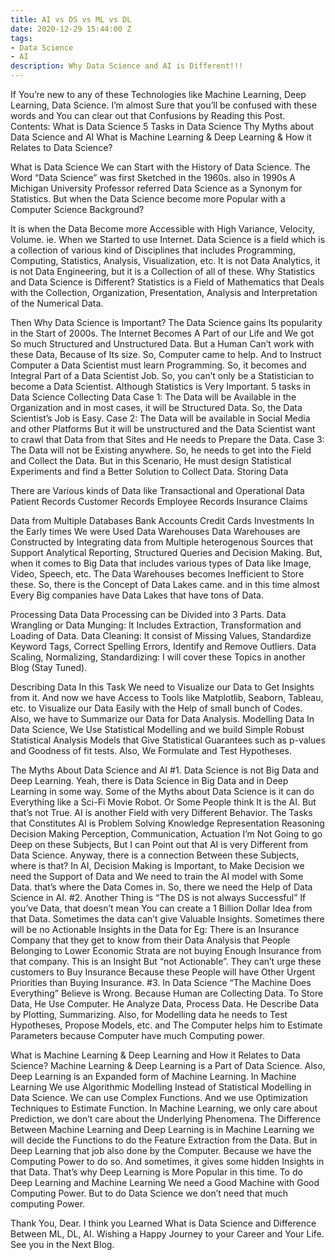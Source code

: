```yaml
---
title: AI vs DS vs ML vs DL
date: 2020-12-29 15:44:00 Z
tags:
- Data Science
- AI
description: Why Data Science and AI is Different!!!
---
```


If You’re new to any of these Technologies like Machine Learning, Deep Learning, Data Science. I’m almost Sure that you’ll be confused with these words and You can clear out that Confusions by Reading this Post. 
Contents:
What is Data Science 
5 Tasks in Data Science
Thy Myths about Data Science and AI
What is Machine Learning & Deep Learning & How it Relates to Data Science?

What is Data Science
	We can Start with the History of Data Science. The Word “Data Science” was first Sketched in the 1960s. also in 1990s A Michigan University Professor referred Data Science as a Synonym for Statistics. 
But when the Data Science become more Popular with a Computer Science Background?

 It is when the Data Become more Accessible with High Variance, Velocity, Volume. ie. When we Started to use Internet.
	Data Science is a field which is a collection of various kind of Disciplines that includes Programming, Computing, Statistics, Analysis, Visualization, etc. It is not Data Analytics, it is not Data Engineering, but it is a Collection of all of these. 
Why Statistics and Data Science is Different?
Statistics is a Field of Mathematics that Deals with the Collection, Organization, Presentation, Analysis and Interpretation of the Numerical Data. 

Then Why Data Science is Important? The Data Science gains Its popularity in the Start of 2000s. The Internet Becomes A Part of our Life and We got So much Structured and Unstructured Data. But a Human Can’t work with these Data, Because of Its size. So, Computer came to help. And to Instruct Computer a Data Scientist must learn Programming. So, it becomes and Integral Part of a Data Scientist Job. So, you can’t only be a Statistician to become a Data Scientist. Although Statistics is Very Important.
5 tasks in Data Science
Collecting Data
Case 1: The Data will be Available in the Organization and in most cases, it will be Structured Data. So, the Data Scientist’s Job is Easy.
Case 2: The Data will be available in Social Media and other Platforms But it will be unstructured and the Data Scientist want to crawl that Data from that Sites and He needs to Prepare the Data.
Case 3: The Data will not be Existing anywhere. So, he needs to get into the Field and Collect the Data. But in this Scenario, He must design Statistical Experiments and find a Better Solution to Collect Data.
Storing Data

There are Various kinds of Data like
Transactional and Operational Data
Patient Records
Customer Records
Employee Records
Insurance Claims

Data from Multiple Databases
Bank Accounts
Credit Cards
Investments
In the Early times We were Used Data Warehouses
Data Warehouses are Constructed by Integrating data from Multiple heterogenous Sources that Support Analytical Reporting, Structured Queries and Decision Making.
But, when it comes to Big Data that includes various types of Data like Image, Video, Speech, etc. The Data Warehouses becomes Inefficient to Store these. So, there is the Concept of Data Lakes came. and in this time almost Every Big companies have Data Lakes that have tons of Data.
	
Processing Data
Data Processing can be Divided into 3 Parts.
Data Wrangling or Data Munging: It Includes Extraction, Transformation and Loading of Data. 
Data Cleaning: It consist of Missing Values, Standardize Keyword Tags, Correct Spelling Errors, Identify and Remove Outliers.
Data Scaling, Normalizing, Standardizing: I will cover these Topics in another Blog (Stay Tuned).

Describing Data
In this Task We need to Visualize our Data to Get Insights from it. And now we have Access to Tools like Matplotlib, Seaborn, Tableau, etc. to Visualize our Data Easily with the Help of small bunch of Codes. Also, we have to Summarize our Data for Data Analysis.
Modelling Data
In Data Science, We Use Statistical Modelling and we build Simple Robust Statistical Analysis Models that Give Statistical Guarantees such as p-values and Goodness of fit tests. Also, We Formulate and Test Hypotheses.

The Myths About Data Science and AI
	#1. Data Science is not Big Data and Deep Learning. Yeah, there is Data Science in Big Data and in Deep Learning in some way.
	Some of the Myths about Data Science is it can do Everything like a Sci-Fi Movie Robot. Or Some People think It is the AI. But that’s not True. AI is another Field with very Different Behavior. The Tasks that Constitutes AI is
Problem Solving
Knowledge Representation
Reasoning
Decision Making
Perception, Communication, Actuation
I’m Not Going to go Deep on these Subjects, But I can Point out that AI is very Different from 
Data Science. Anyway, there is a connection Between these Subjects, where is that? In AI, Decision Making is Important, to Make Decision we need the Support of Data and We need to train the AI model with Some Data. that’s where the Data Comes in. So, there we need the Help of Data Science in AI.
	#2. Another Thing is “The DS is not always Successful”  If you’ve Data, that doesn’t mean You can create a 1 Billion Dollar Idea from that Data. Sometimes the data can’t give Valuable Insights. Sometimes there will be no Actionable Insights in the Data for Eg: There is an Insurance Company that they get to know from their Data Analysis that People Belonging to Lower Economic Strata are not buying Enough Insurance from that company. This is an Insight But “not Actionable”. They can’t urge these customers to Buy Insurance Because these People will have Other Urgent Priorities than Buying Insurance.
	#3. In Data Science “The Machine Does Everything” Believe is Wrong. Because Human are Collecting Data. To Store Data, He Use Computer. He Analyze Data, Process Data. He Describe Data by Plotting, Summarizing. Also, for Modelling data he needs to Test Hypotheses, Propose Models, etc. and The Computer helps him to Estimate Parameters because Computer have much Computing power.

What is Machine Learning & Deep Learning and How it Relates to Data Science?
	Machine Learning & Deep Learning is a Part of Data Science. Also, Deep Learning is an Expanded form of Machine Learning. In Machine Learning We use Algorithmic Modelling Instead of Statistical Modelling in Data Science. We can use Complex Functions. And we use Optimization Techniques to Estimate Function. In Machine Learning, we only care about Prediction, we don’t care about the Underlying Phenomena. The Difference Between Machine Learning and Deep Learning is in Machine Learning we will decide the Functions to do the Feature Extraction from the Data. But in Deep Learning that job also done by the Computer. Because we have the Computing Power to do so. And sometimes, it gives some hidden Insights in that Data. That’s why Deep Learning is More Popular in this time. To do Deep Learning and Machine Learning We need a Good Machine with Good Computing Power. But to do Data Science we don’t need that much computing Power.
	
Thank You, Dear. I think you Learned What is Data Science and Difference Between ML, DL, AI. Wishing a Happy Journey to your Career and Your Life. See you in the Next Blog.